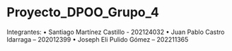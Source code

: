 # Proyecto_DPOO_Grupo_4
Integrantes:
• Santiago Martínez Castillo - 202124032
• Juan Pablo Castro Idarraga – 202012399
• Joseph Eli Pulido Gómez – 202211365
